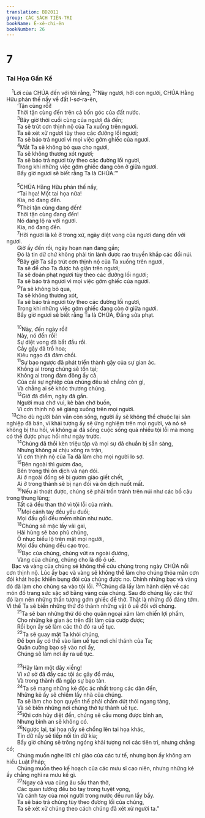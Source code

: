 ```yaml
---
translation: BD2011
group: CÁC SÁCH TIÊN-TRI
bookName: Ê-xê-chi-ên 
bookNumber: 26
---
```


<div class="title"><h1>7</h1><h3>Tai Họa Gần Kề</h3></div>
<span class="verse exe_7_1"> <sup>1</sup>Lời của CHÚA đến với tôi rằng, </span>
<span class="verse exe_7_2"><sup>2</sup>“Này ngươi, hỡi con người, CHÚA Hằng Hữu phán thế nầy về đất I-sơ-ra-ên,<br/>  ‘Tận cùng rồi!<br/>  Thời tận cùng đến trên cả bốn góc của đất nước.<br/></span>
<span class="verse exe_7_3">  <sup>3</sup>Bây giờ thời cuối cùng của ngươi đã đến;<br/>  Ta sẽ trút cơn thịnh nộ của Ta xuống trên ngươi.<br/>  Ta sẽ xét xử ngươi tùy theo các đường lối ngươi;<br/>  Ta sẽ báo trả ngươi vì mọi việc gớm ghiếc của ngươi.<br/></span>
<span class="verse exe_7_4">  <sup>4</sup>Mắt Ta sẽ không bỏ qua cho ngươi, <br/>  Ta sẽ không thương xót ngươi;<br/>  Ta sẽ báo trả ngươi tùy theo các đường lối ngươi, <br/>  Trong khi những việc gớm ghiếc đang còn ở giữa ngươi.<br/>  Bấy giờ ngươi sẽ biết rằng Ta là CHÚA.’”<br/><br/></span>
<span class="verse exe_7_5">  <sup>5</sup>CHÚA Hằng Hữu phán thế nầy, <br/>  “Tai họa! Một tai họa nữa!<br/>  Kìa, nó đang đến.<br/></span>
<span class="verse exe_7_6">  <sup>6</sup>Thời tận cùng đang đến!<br/>  Thời tận cùng đang đến!<br/>  Nó đang lộ ra với ngươi.<br/>  Kìa, nó đang đến.<br/></span>
<span class="verse exe_7_7">  <sup>7</sup>Hỡi ngươi là kẻ ở trong xứ, ngày diệt vong của ngươi đang đến với ngươi.<br/>  Giờ ấy đến rồi, ngày hoạn nạn đang gần;<br/>  Ðó là tin dữ chứ không phải tin lành được rao truyền khắp các đồi núi.<br/></span>
<span class="verse exe_7_8">  <sup>8</sup>Bây giờ Ta sắp trút cơn thịnh nộ của Ta xuống trên ngươi, <br/>  Ta sẽ để cho Ta được hả giận trên ngươi;<br/>  Ta sẽ đoán phạt ngươi tùy theo các đường lối ngươi;<br/>  Ta sẽ báo trả ngươi vì mọi việc gớm ghiếc của ngươi.<br/></span>
<span class="verse exe_7_9">  <sup>9</sup>Ta sẽ không bỏ qua,<br/>  Ta sẽ không thương xót,<br/>  Ta sẽ báo trả ngươi tùy theo các đường lối ngươi, <br/>  Trong khi những việc gớm ghiếc đang còn ở giữa ngươi.<br/>  Bấy giờ ngươi sẽ biết rằng Ta là CHÚA, Ðấng sửa phạt.<br/><br/></span>
<span class="verse exe_7_10">  <sup>10</sup>Này, đến ngày rồi!<br/>  Này, nó đến rồi!<br/>  Sự diệt vong đã bắt đầu rồi.<br/>  Cây gậy đã trổ hoa; <br/>  Kiêu ngạo đã đâm chồi.<br/></span>
<span class="verse exe_7_11">  <sup>11</sup>Sự bạo ngược đã phát triển thành gậy của sự gian ác.<br/>  Không ai trong chúng sẽ tồn tại;<br/>  Không ai trong đám đông ấy cả.<br/>  Của cải sự nghiệp của chúng đều sẽ chẳng còn gì, <br/>  Và chẳng ai sẽ khóc thương chúng.<br/></span>
<span class="verse exe_7_12">  <sup>12</sup>Giờ đã điểm, ngày đã gần. <br/>  Người mua chớ vui, kẻ bán chớ buồn, <br/>  Vì cơn thịnh nộ sẽ giáng xuống trên mọi người.<br/></span>
<span class="verse exe_7_13"> <sup>13</sup>Cho dù người bán vẫn còn sống, người ấy sẽ không thể chuộc lại sản nghiệp đã bán, vì khải tượng ấy sẽ ứng nghiệm trên mọi người, và nó sẽ không bị thu hồi, vì không ai đã sống cuộc sống quá nhiều tội lỗi mà mong có thể được phục hồi như ngày trước.<br/></span>
<span class="verse exe_7_14">  <sup>14</sup>Chúng đã thổi kèn triệu tập và mọi sự đã chuẩn bị sẵn sàng, <br/>  Nhưng không ai chịu xông ra trận, <br/>  Vì cơn thịnh nộ của Ta đã làm cho mọi người lo sợ.<br/></span>
<span class="verse exe_7_15">  <sup>15</sup>Bên ngoài thì gươm đao, <br/>  Bên trong thì ôn dịch và nạn đói.<br/>  Ai ở ngoài đồng sẽ bị gươm giáo giết chết, <br/>  Ai ở trong thành sẽ bị nạn đói và ôn dịch nuốt mất.<br/></span>
<span class="verse exe_7_16">  <sup>16</sup>Nếu ai thoát được, chúng sẽ phải trốn tránh trên núi như các bồ câu trong thung lũng;<br/>  Tất cả đều than thở vì tội lỗi của mình.<br/></span>
<span class="verse exe_7_17">  <sup>17</sup>Mọi cánh tay đều yếu đuối;<br/>  Mọi đầu gối đều mềm nhũn như nước.<br/></span>
<span class="verse exe_7_18">  <sup>18</sup>Chúng sẽ mặc lấy vải gai, <br/>  Hãi hùng sẽ bao phủ chúng, <br/>  Ô nhục biểu lộ trên mặt mọi người, <br/>  Mọi đầu chúng đều cạo trọc.<br/></span>
<span class="verse exe_7_19">  <sup>19</sup>Bạc của chúng, chúng vứt ra ngoài đường, <br/>  Vàng của chúng, chúng cho là đồ ô uế.<br/> Bạc và vàng của chúng sẽ không thể cứu chúng trong ngày CHÚA nổi cơn thịnh nộ. Lúc ấy bạc và vàng sẽ không thể làm cho chúng thỏa mãn cơn đói khát hoặc khiến bụng đói của chúng được no. Chính những bạc và vàng đó đã làm cho chúng sa vào tội lỗi. </span>
<span class="verse exe_7_20"><sup>20</sup>Chúng đã lấy làm hãnh diện về các món đồ trang sức sặc sỡ bằng vàng của chúng. Sau đó chúng lấy các thứ đó làm nên những thần tượng gớm ghiếc để thờ. Thật là những đồ đáng tởm. Vì thế Ta sẽ biến những thứ đó thành những vật ô uế đối với chúng.<br/></span>
<span class="verse exe_7_21">  <sup>21</sup>Ta sẽ ban những thứ đó cho quân ngoại xâm làm chiến lợi phẩm, <br/>  Cho những kẻ gian ác trên đất làm của cướp được;<br/>  Rồi bọn ấy sẽ làm các thứ đó ra uế tục.<br/></span>
<span class="verse exe_7_22">  <sup>22</sup>Ta sẽ quay mặt Ta khỏi chúng, <br/>  Ðể bọn ấy có thể vào làm uế tục nơi chí thánh của Ta;<br/>  Quân cường bạo sẽ vào nơi ấy, <br/>  Chúng sẽ làm nơi ấy ra uế tục.<br/><br/></span>
<span class="verse exe_7_23">  <sup>23</sup>Hãy làm một dây xiềng!<br/>  Vì xứ sở đã đầy các tội ác gây đổ máu, <br/>  Và trong thành đã ngập sự bạo tàn.<br/></span>
<span class="verse exe_7_24">  <sup>24</sup>Ta sẽ mang những kẻ độc ác nhất trong các dân đến,<br/>  Những kẻ ấy sẽ chiếm lấy nhà của chúng.<br/>  Ta sẽ làm cho bọn quyền thế phải chấm dứt thói ngang tàng, <br/>  Và sẽ biến những nơi chúng thờ tự thành uế tục.<br/></span>
<span class="verse exe_7_25">  <sup>25</sup>Khi cơn hủy diệt đến, chúng sẽ cầu mong được bình an,<br/>  Nhưng bình an sẽ không có.<br/></span>
<span class="verse exe_7_26">  <sup>26</sup>Ngược lại, tai họa nầy sẽ chồng lên tai họa khác, <br/>  Tin dữ nầy sẽ tiếp nối tin dữ kia;<br/>  Bấy giờ chúng sẽ trông ngóng khải tượng nơi các tiên tri, nhưng chẳng có;<br/>  Chúng muốn nghe lời chỉ giáo của các tư tế, nhưng bọn ấy không am hiểu Luật Pháp;<br/>  Chúng muốn theo kế hoạch của các mưu sĩ cao niên, nhưng những kẻ ấy chẳng nghĩ ra mưu kế gì.<br/></span>
<span class="verse exe_7_27">  <sup>27</sup>Ngay cả vua cũng âu sầu than thở, <br/>  Các quan tướng đều bó tay trong tuyệt vọng, <br/>  Và cánh tay của mọi người trong nước đều run lẩy bẩy.<br/>  Ta sẽ báo trả chúng tùy theo đường lối của chúng, <br/>  Ta sẽ xét xử chúng theo cách chúng đã xét xử người ta.”<br/></span>
